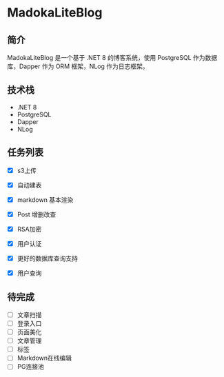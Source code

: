 # MadokaLiteBlog

## 简介

MadokaLiteBlog 是一个基于 .NET 8 的博客系统，使用 PostgreSQL 作为数据库，Dapper 作为 ORM 框架，NLog 作为日志框架。

## 技术栈

- .NET 8
- PostgreSQL
- Dapper
- NLog

## 任务列表

- [x] s3上传
- [x] 自动建表
- [x] markdown 基本渲染
- [x] Post 增删改查
- [x] RSA加密
- [x] 用户认证
- [x] 更好的数据库查询支持
- [x] 用户查询


## 待完成

- [ ] 文章扫描
- [ ] 登录入口
- [ ] 页面美化
- [ ] 文章管理
- [ ] 标签
- [ ] Markdown在线编辑
- [ ] PG连接池